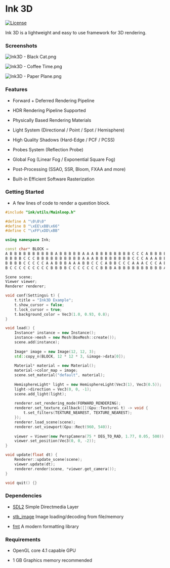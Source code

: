 Ink 3D
========

[![License](http://img.shields.io/:license-mit-blue.svg)](http://doge.mit-license.org)

Ink 3D is a lightweight and easy to use framework for 3D rendering.

### Screenshots ###

![Ink3D - Black Cat.png](https://s2.loli.net/2023/03/28/znxmQqjsBlkL2M8.png "Black Cat - Rendered by Ink3D")

![Ink3D - Coffee Time.png](https://s2.loli.net/2023/03/28/1z5ipOKQlqru4Zg.png "Coffee Time - Rendered by Ink3D")

![Ink3D - Paper Plane.png](https://s2.loli.net/2023/02/01/HuALipG27Nal3r4.png "Paper Plane - Rendered by Ink3D")

### Features ###

- Forward + Deferred Rendering Pipeline

- HDR Rendering Pipeline Supported

- Physically Based Rendering Materials

- Light System (Directional / Point / Spot / Hemisphere)

- High Quality Shadows (Hard-Edge / PCF / PCSS)

- Probes System (Reflection Probe)

- Global Fog (Linear Fog / Exponential Square Fog)

- Post-Processing (SSAO, SSR, Bloom, FXAA and more)

- Built-in Efficient Software Rasterization

### Getting Started ###

- A few lines of code to render a question block.

```CPP
#include "ink/utils/Mainloop.h"

#define A "\0\0\0"
#define B "\xEE\xBB\x66"
#define C "\xFF\xDD\xBB"

using namespace Ink;

const char* BLOCK =
A B B B B B B B B B B A B B B B B A A A B B B B B B B B C C C A B B B B
B B B B C C C B B B B B B B B B B A A A B B B B B B B B C C C A A A B B
B B B B C C C C C A A B B B A A A B B C C C A B B C C C A A A C C C A B
B C C C C C C C C C B B B B C C C C C C C B B B A B B B B B B B B B B A;

Scene scene;
Viewer viewer;
Renderer renderer;

void conf(Settings& t) {
    t.title = "Ink3D Example";
    t.show_cursor = false;
    t.lock_cursor = true;
    t.background_color = Vec3(1.0, 0.93, 0.8);
}

void load() {
    Instance* instance = new Instance();
    instance->mesh = new Mesh(BoxMesh::create());
    scene.add(instance);
    
    Image* image = new Image(12, 12, 3);
    std::copy_n(BLOCK, 12 * 12 * 3, &image->data[0]);
    
    Material* material = new Material();
    material->color_map = image;
    scene.set_material("default", material);
    
    HemisphereLight* light = new HemisphereLight(Vec3(1), Vec3(0.5));
    light->direction = Vec3(0, 0, -1);
    scene.add_light(light);
    
    renderer.set_rendering_mode(FORWARD_RENDERING);
    renderer.set_texture_callback([](Gpu::Texture& t) -> void {
        t.set_filters(TEXTURE_NEAREST, TEXTURE_NEAREST);
    });
    renderer.load_scene(scene);
    renderer.set_viewport(Gpu::Rect(960, 540));
    
    viewer = Viewer(new PerspCamera(75 * DEG_TO_RAD, 1.77, 0.05, 500));
    viewer.set_position(Vec3(0, 0, -2));
}

void update(float dt) {
    Renderer::update_scene(scene);
    viewer.update(dt);
    renderer.render(scene, *viewer.get_camera());
}

void quit() {}
```

### Dependencies ###

- [SDL2](https://libsdl.org) Simple Directmedia Layer

- [stb_image](https://github.com/nothings/stb) Image loading/decoding from file/memory

- [fmt](https://github.com/fmtlib/fmt) A modern formatting library

### Requirements ###

- OpenGL core 4.1 capable GPU

- 1 GB Graphics memory recommended
